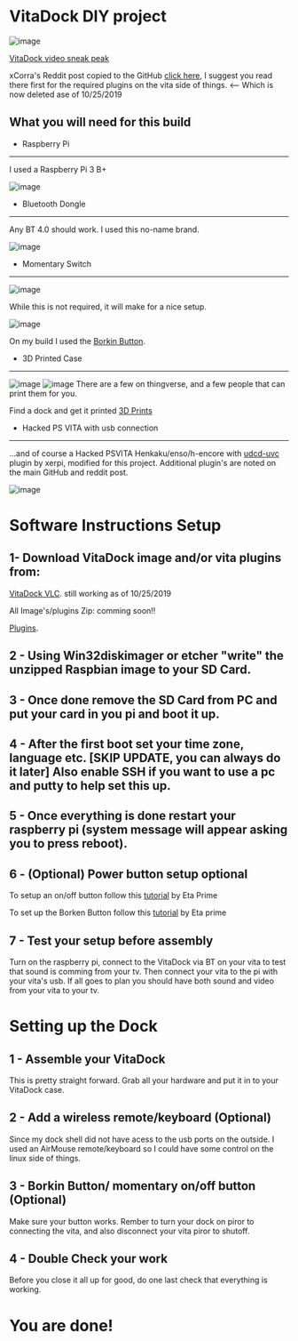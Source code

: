 # VitaDock DIY project
![image](https://github.com/CrashCortez/vitadock-setup/blob/master/icons/dock.jpg)

[VitaDock video sneak peak](https://youtu.be/uhU4KG8FZ6s)

xCorra's Reddit post copied to the GitHub [click here](https://github.com/CrashCortez/vitadock-vlc), I suggest you read there first for the required plugins on the vita side of things. <-- Which is now deleted ase of 10/25/2019

What you will need for this build
------------------------------------
- Raspberry Pi
----
I used a Raspberry Pi 3 B+

![image](https://github.com/CrashCortez/vitadock-setup/blob/master/icons/pi3b+.jpg)

- Bluetooth Dongle
-----

Any BT 4.0 should work. I used this no-name brand.

![image](https://github.com/CrashCortez/vitadock-setup/blob/master/icons/bt%20dongle.jpg)

- Momentary Switch
-------

![image](https://github.com/CrashCortez/vitadock-setup/blob/master/icons/momentary.jpg)

While this is not required, it will make for a nice setup.

![image](https://github.com/CrashCortez/vitadock-setup/blob/master/icons/borken.jpg)

On my build I used the [Borkin Button](https://www.youtube.com/watch?v=A08IrJ3ECuA).  

- 3D Printed Case
--------
![image](https://github.com/CrashCortez/vitadock-setup/blob/master/icons/dock.jpg)
![image](https://github.com/CrashCortez/vitadock-setup/blob/master/icons/back.jpg)
There are a few on thingverse, and a few people that can print them for you.

Find a dock and get it printed [3D Prints](https://www.thingiverse.com/search?q=vita+raspberry+pi&dwh=875cb8a1f5323f8)

- Hacked PS VITA with usb connection
-------
...and of course a Hacked PSVITA Henkaku/enso/h-encore with [udcd-uvc](https://github.com/CrashCortez/vitadock-vlc) plugin by xerpi, modified for this project. Additional plugin's are noted on the main GitHub and reddit post.

![image](https://github.com/CrashCortez/vitadock-setup/blob/master/icons/vita.jpg)

# Software Instructions Setup


1- Download VitaDock image and/or vita plugins from:
-----

[VitaDock VLC](https://drive.google.com/file/d/1b-92DKZwWxu-H2i0QgQtq-bWK96y0smI/view).
still working as of 10/25/2019

All Image's/plugins Zip: comming soon!!

[Plugins](https://github.com/CrashCortez/VitaDock-DIY/tree/master/vita%20plugins).

2 - Using Win32diskimager or etcher "write" the unzipped Raspbian image to your SD Card. 
----

3 - Once done remove the SD Card from PC and put your card in you pi and boot it up.
---

4 - After the first boot set your time zone, language etc. [SKIP UPDATE, you can always do it later] Also enable SSH if you want to use a pc and putty to help set this up.
------

5 - Once everything is done restart your raspberry pi (system message will appear asking you to press reboot).
----

6 - (Optional) Power button setup optional
-------
To setup an on/off button follow this [tutorial](https://www.youtube.com/watch?v=4nTuzIY0i3k) by Eta Prime

To set up the Borken Button follow this [tutorial](https://www.youtube.com/watch?v=A08IrJ3ECuA) by Eta prime 

7 - Test your setup before assembly
-----
Turn on the raspberry pi, connect to the VitaDock via BT on your vita to test that sound is comming from your tv. Then connect your vita to the pi with your vita's usb. If all goes to plan you should have both sound and video from your vita to your tv. 

# Setting up the Dock

1 - Assemble your VitaDock
-------
This is pretty straight forward. Grab all your hardware and put it in to your VitaDock case. 

2 - Add a wireless remote/keyboard (Optional)
-----
Since my dock shell did not have acess to the usb ports on the outside. I used an AirMouse remote/keyboard so I could have some control on the linux side of things. 

3 - Borkin Button/ momentary on/off button (Optional)
------
Make sure your button works. Rember to turn your dock on piror to connecting the vita, and also disconnect your vita piror to shutoff. 

4 - Double Check your work
----
Before you close it all up for good, do one last check that everything is working. 

# You are done!



